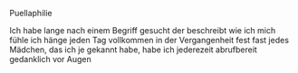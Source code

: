 Puellaphilie

Ich habe lange nach einem Begriff gesucht der beschreibt wie ich mich fühle
ich hänge jeden Tag vollkommen in der Vergangenheit fest
fast jedes Mädchen, das ich je gekannt habe, habe ich jederezeit abrufbereit gedanklich vor Augen

